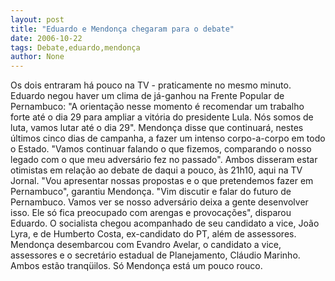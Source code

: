 ```yaml
---
layout: post
title: "Eduardo e Mendonça chegaram para o debate"
date: 2006-10-22
tags: Debate,eduardo,mendonça
author: None
---
```

Os dois entraram há pouco na TV - praticamente no mesmo minuto.
Eduardo negou haver um clima de já-ganhou na Frente Popular de Pernambuco: \"A orientação nesse momento é recomendar um trabalho forte até o dia 29 para ampliar a vitória do presidente Lula. Nós somos de luta, vamos lutar até o dia 29\".
Mendonça disse que continuará, nestes últimos cinco dias de campanha, a fazer um intenso corpo-a-corpo em todo o Estado. \"Vamos continuar falando o que fizemos, comparando o nosso legado com o que meu adversário fez no passado\".
Ambos disseram estar otimistas em relação ao debate de daqui a pouco, às 21h10, aqui na TV Jornal.
\"Vou apresentar nossas propostas e o que pretendemos fazer em Pernambuco\", garantiu Mendonça. \"Vim discutir e falar do futuro de Pernambuco. Vamos ver se nosso adversário deixa a gente desenvolver isso. Ele só fica preocupado com arengas e provocações\", disparou Eduardo.
O socialista chegou acompanhado de seu candidato a vice, João Lyra, e de Humberto Costa, ex-candidato do PT, além de assessores. Mendonça desembarcou com
 Evandro Avelar, o candidato a vice, assessores e o secretário estadual de Planejamento, Cláudio Marinho.
Ambos estão tranqüilos. Só Mendonça está um pouco rouco. 